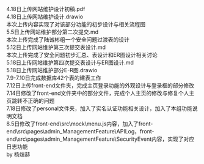 4.18日上传网站维护设计初稿.pdf  
4.18日上传网站维护设计.drawio    
本次上传内容实现了对该部分功能的初步设计与相关流程图  
5.5日上传网站维护部分第二次提交.md  
本次上传完成了陆诚彬组一个安全问题过渡表的设计  
5.12日上传网站维护第三次提交表设计.md  
本次上传完成了安全问题初步汇总、表设计和ER图设计相关讨论  
5.18日上传网站维护第四次提交表设计与ER图设计.md  
5.18日上传网站维护部分E-R图.drawio  
7.9-7.10日完成数据库42个表的建表工作  
7.12日上传front-end文件夹，完成主页登录功能的外观设计与登录框的部分修改  
7.14日修改了front-end文件夹中的部分文件，完成个人主页的修改与修复个人主页跳转不正确的问题  
7.18日修改了personal文件夹，加入了实名认证功能相关设计，加入了本组功能说明文档  
8.5日修改了front-end\src\mock\menu.js内容，加入了front-end\src\pages\admin_ManagementFeature\APILog，front-end\src\pages\admin_ManagementFeature\SecurityEvent内容，实现了对应日志功能  
by 杨烜赫  
